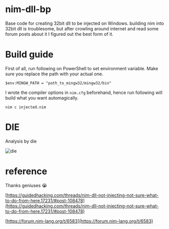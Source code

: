 # nim-dll-bp
Base code for creating 32bit dll to be injected on Windows.
building nim into 32bit dll is troublesome, but after crowling around internet and read some forum posts about it I figured out
the best form of it.

# Build guide

First of all, run following on PowerShell to set environment variable.
Make sure you replace the path with your actual one.

```Shell
$env:MINGW_PATH = "path_to_mingw32/mingw32/bin"
```

I wrote the compiler options in `nim.cfg` beforehand, hence run following will build what you want automagically.

```Shell
nim c injected.nim
```

# DIE

Analysis by die

![die](https://user-images.githubusercontent.com/33578715/180053570-65671cbf-d7bf-41e3-b28f-458047415718.png)

# reference

Thanks geniuses :sob:

[https://guidedhacking.com/threads/nim-dll-not-injecting-not-sure-what-to-do-from-here.17231/#post-108478](https://guidedhacking.com/threads/nim-dll-not-injecting-not-sure-what-to-do-from-here.17231/#post-108478)

[https://forum.nim-lang.org/t/6583](https://forum.nim-lang.org/t/6583)
